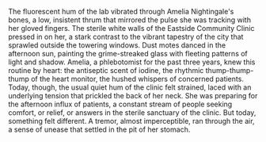 The fluorescent hum of the lab vibrated through Amelia Nightingale's bones, a low, insistent thrum that mirrored the pulse she was tracking with her gloved fingers.  The sterile white walls of the Eastside Community Clinic pressed in on her, a stark contrast to the vibrant tapestry of the city that sprawled outside the towering windows.  Dust motes danced in the afternoon sun, painting the grime-streaked glass with fleeting patterns of light and shadow.  Amelia, a phlebotomist for the past three years, knew this routine by heart: the antiseptic scent of iodine, the rhythmic thump-thump-thump of the heart monitor, the hushed whispers of concerned patients.  Today, though, the usual quiet hum of the clinic felt strained, laced with an underlying tension that prickled the back of her neck.  She was preparing for the afternoon influx of patients, a constant stream of people seeking comfort, or relief, or answers in the sterile sanctuary of the clinic.  But today, something felt different.  A tremor, almost imperceptible, ran through the air, a sense of unease that settled in the pit of her stomach.
